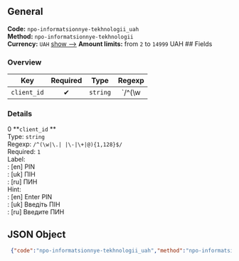 ## General 
**Code:** `npo-informatsionnye-tekhnologii_uah`  
**Method:** `npo-informatsionnye-tekhnologii`  
**Currency:** `UAH` [show -->]() 
**Amount limits:** from `2`  to `14999`  UAH ## Fields 
### Overview 
|Key|Required|Type|Regexp| 
|:---:|:---:|:---:|:---:| 
|`client_id` |✔ |`string` |`/^(\w|\.| |\-|\+|@){1,128}$/` | 
 
### Details 
0 **`client_id` **  
Type: `string`  
Regexp: `/^(\w|\.| |\-|\+|@){1,128}$/`  
Required: `1`  
Label:  
: [en] PIN  
: [uk] ПІН  
: [ru] ПИН  
Hint:  
: [en] Enter PIN  
: [uk] Введіть ПІН  
: [ru] Введите ПИН  
## JSON Object 
```json
 {"code":"npo-informatsionnye-tekhnologii_uah","method":"npo-informatsionnye-tekhnologii","currency":"UAH","fields":[{"key":"client_id","type":"string","label":{"en":"PIN","uk":"\u041f\u0406\u041d","ru":"\u041f\u0418\u041d"},"regexp":"\/^(\\w|\\.| |\\-|\\+|@){1,128}$\/","required":true,"position":1,"hint":{"en":"Enter PIN","uk":"\u0412\u0432\u0435\u0434\u0456\u0442\u044c \u041f\u0406\u041d","ru":"\u0412\u0432\u0435\u0434\u0438\u0442\u0435 \u041f\u0418\u041d"},"example":"16211220"}],"amount_min":2,"amount_max":14999}```  

